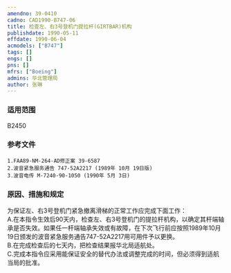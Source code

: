 ```yaml
---
amendno: 39-0410  
cadno: CAD1990-B747-06  
title: 检查左、右3号登机门提拉杆(GIRTBAR)机构  
publishdate: 1990-05-11  
effdate: 1990-06-04  
acmodels: ["B747"]  
tags: []  
engs: []  
pns: []  
mfrs: ["Boeing"]  
admins: 华北管理局  
author: 张琳  
---
```

  
### 适用范围  
B2450  
  
<!--more-->  
### 参考文件  
    1.FAA89-NM-264-AD修正案 39-6587  
    2.波音紧急服务通告 747-52A2217 (1989年 10月 19日版)  
    3.波音电传 M-7240-90-1050 (1990年 5月 3日)  
  
### 原因、措施和规定    
 为保证左、右3号登机门紧急撤离滑梯的正常工作应完成下面工作：  
    A.在本指令生效后90天内，检查左、右3号登机门的提拉杆机构，以确定其杆端轴承是否失效。如果任一杆端轴承失效或有故障，在下次飞行前应按照1989年10月19日颁发的波音紧急服务通告747-52A2217用可用件予以更换。  
    B.在完成检查后的七天内，把检查结果报华北局适航处。  
    C.完成本指令应采用能保证安全的替代办法或调整完成的时间，但必须得到适航当局的批准。  
  
